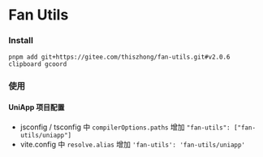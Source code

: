 # Fan Utils

### Install

```
pnpm add git+https://gitee.com/thiszhong/fan-utils.git#v2.0.6 clipboard gcoord
```

### 使用

#### UniApp 项目配置

- jsconfig / tsconfig 中 `compilerOptions.paths` 增加 `"fan-utils": ["fan-utils/uniapp"]`
- vite.config 中 `resolve.alias` 增加 `'fan-utils': 'fan-utils/uniapp'`
